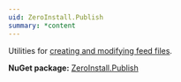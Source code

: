 ```yaml
---
uid: ZeroInstall.Publish
summary: *content
---
```

Utilities for [creating and modifying feed files](xref:publishing).

**NuGet package:** [ZeroInstall.Publish](https://www.nuget.org/packages/ZeroInstall.Publish/)
